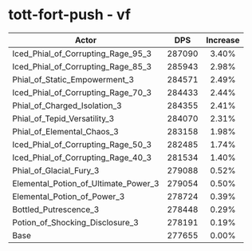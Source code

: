 # tott-fort-push - vf
| Actor | DPS | Increase |
|---|:---:|:---:|
|Iced_Phial_of_Corrupting_Rage_95_3|287090|3.40%|
|Iced_Phial_of_Corrupting_Rage_85_3|285943|2.98%|
|Phial_of_Static_Empowerment_3|284571|2.49%|
|Iced_Phial_of_Corrupting_Rage_70_3|284433|2.44%|
|Phial_of_Charged_Isolation_3|284355|2.41%|
|Phial_of_Tepid_Versatility_3|284070|2.31%|
|Phial_of_Elemental_Chaos_3|283158|1.98%|
|Iced_Phial_of_Corrupting_Rage_50_3|282485|1.74%|
|Iced_Phial_of_Corrupting_Rage_40_3|281534|1.40%|
|Phial_of_Glacial_Fury_3|279088|0.52%|
|Elemental_Potion_of_Ultimate_Power_3|279054|0.50%|
|Elemental_Potion_of_Power_3|278724|0.39%|
|Bottled_Putrescence_3|278448|0.29%|
|Potion_of_Shocking_Disclosure_3|278191|0.19%|
|Base|277655|0.00%|
